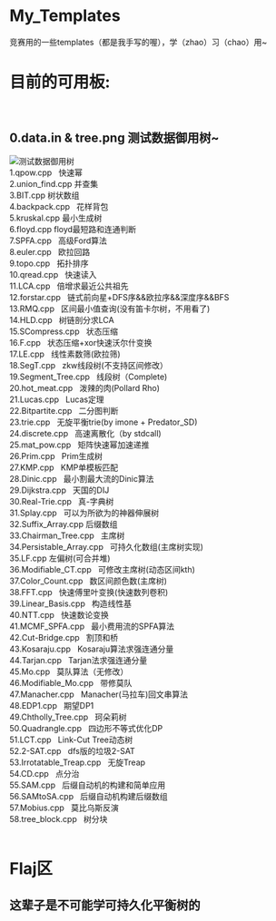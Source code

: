 # My_Templates
竞赛用的一些templates（都是我手写的喔），学（zhao）习（chao）用~</br>
# 目前的可用板:</br></br>
## 0.data.in & tree.png   测试数据御用树~</br>
![测试数据御用树](https://github.com/Predator-SD/My_Templates/raw/master/tree.png)</br>
1.qpow.cpp   快速幂</br>
2.union_find.cpp   并查集</br>
3.BIT.cpp   树状数组</br>
4.backpack.cpp   花样背包</br>
5.kruskal.cpp   最小生成树</br>
6.floyd.cpp   floyd最短路和连通判断</br>
7.SPFA.cpp   高级Ford算法</br>
8.euler.cpp   欧拉回路</br>
9.topo.cpp   拓扑排序</br>
10.qread.cpp   快速读入</br>
11.LCA.cpp   倍增求最近公共祖先</br>
12.forstar.cpp   链式前向星+DFS序&&欧拉序&&深度序&&BFS</br>
13.RMQ.cpp   区间最小值查询(没有笛卡尔树，不用看了)</br>
14.HLD.cpp   树链剖分求LCA</br>
15.SCompress.cpp   状态压缩</br>
16.F.cpp   状态压缩+xor快速沃尔什变换</br>
17.LE.cpp   线性素数筛(欧拉筛)</br>
18.SegT.cpp   zkw线段树(不支持区间修改）</br>
19.Segment_Tree.cpp   线段树（Complete)</br>
20.hot_meat.cpp   泼辣的肉(Pollard Rho)</br>
21.Lucas.cpp   Lucas定理</br>
22.Bitpartite.cpp   二分图判断</br>
23.trie.cpp   无旋平衡trie(by imone + Predator_SD)</br>
24.discrete.cpp   高速离散化（by stdcall)</br>
25.mat_pow.cpp   矩阵快速幂加速递推</br>
26.Prim.cpp   Prim生成树</br>
27.KMP.cpp   KMP单模板匹配</br>
28.Dinic.cpp   最小割最大流的Dinic算法</br>
29.Dijkstra.cpp   天国的DIJ</br>
30.Real-Trie.cpp   真-字典树</br>
31.Splay.cpp   可以为所欲为的神器伸展树</br>
32.Suffix_Array.cpp   后缀数组</br>
33.Chairman_Tree.cpp   主席树</br>
34.Persistable_Array.cpp   可持久化数组(主席树实现)</br>
35.LF.cpp   左偏树(可合并堆)</br>
36.Modifiable_CT.cpp   可修改主席树(动态区间kth)</br>
37.Color_Count.cpp   数区间颜色数(主席树)</br>
38.FFT.cpp   快速傅里叶变换(快速数列卷积)</br>
39.Linear_Basis.cpp   构造线性基</br>
40.NTT.cpp   快速数论变换</br>
41.MCMF_SPFA.cpp   最小费用流的SPFA算法</br>
42.Cut-Bridge.cpp   割顶和桥</br>
43.Kosaraju.cpp   Kosaraju算法求强连通分量</br>
44.Tarjan.cpp   Tarjan法求强连通分量</br>
45.Mo.cpp   莫队算法（无修改）</br>
46.Modifiable_Mo.cpp   带修莫队</br>
47.Manacher.cpp   Manacher(马拉车)回文串算法</br>
48.EDP1.cpp   期望DP1</br>
49.Chtholly_Tree.cpp   珂朵莉树</br>
50.Quadrangle.cpp   四边形不等式优化DP</br>
51.LCT.cpp   Link-Cut Tree动态树</br>
52.2-SAT.cpp   dfs版的垃圾2-SAT</br>
53.Irrotatable_Treap.cpp   无旋Treap</br>
54.CD.cpp   点分治</br>
55.SAM.cpp   后缀自动机的构建和简单应用</br>
56.SAMtoSA.cpp   后缀自动机构建后缀数组</br>
57.Mobius.cpp   莫比乌斯反演</br>
58.tree_block.cpp   树分块</br>
</br>
# Flaj区</br>
## 这辈子是不可能学可持久化平衡树的
